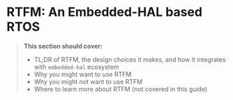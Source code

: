 # RTFM: An Embedded-HAL based RTOS

> **This section should cover:**
>
> * TL;DR of RTFM, the design choices it makes, and how it integrates with `embedded-hal` ecosystem
> * Why you might want to use RTFM
> * Why you might not want to use RTFM
> * Where to learn more about RTFM (not covered in this guide)